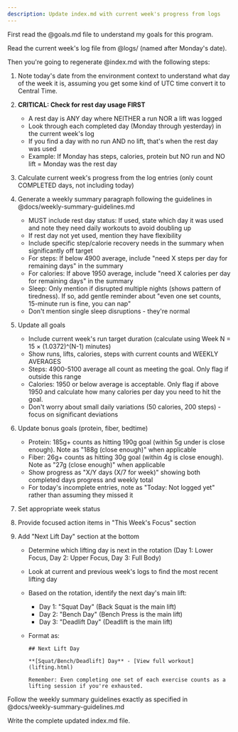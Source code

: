 ```yaml
---
description: Update index.md with current week's progress from logs
---
```


First read the @goals.md file to understand my goals for this program.

Read the current week's log file from @logs/ (named after Monday's date).

Then you're going to regenerate @index.md with the following steps:

1. Note today's date from the environment context to understand what day of the week it is, assuming you get some kind of UTC time convert it to Central Time.
2. **CRITICAL: Check for rest day usage FIRST**
   - A rest day is ANY day where NEITHER a run NOR a lift was logged
   - Look through each completed day (Monday through yesterday) in the current week's log
   - If you find a day with no run AND no lift, that's when the rest day was used
   - Example: If Monday has steps, calories, protein but NO run and NO lift = Monday was the rest day
3. Calculate current week's progress from the log entries (only count COMPLETED days, not including today)
4. Generate a weekly summary paragraph following the guidelines in @docs/weekly-summary-guidelines.md
   - MUST include rest day status: If used, state which day it was used and note they need daily workouts to avoid doubling up
   - If rest day not yet used, mention they have flexibility
   - Include specific step/calorie recovery needs in the summary when significantly off target
   - For steps: If below 4900 average, include "need X steps per day for remaining days" in the summary
   - For calories: If above 1950 average, include "need X calories per day for remaining days" in the summary
   - Sleep: Only mention if disrupted multiple nights (shows pattern of tiredness). If so, add gentle reminder about "even one set counts, 15-minute run is fine, you can nap"
   - Don't mention single sleep disruptions - they're normal
5. Update all goals
   - Include current week's run target duration (calculate using Week N = 15 × (1.0372)^(N-1) minutes)
   - Show runs, lifts, calories, steps with current counts and WEEKLY AVERAGES
   - Steps: 4900-5100 average all count as meeting the goal. Only flag if outside this range
   - Calories: 1950 or below average is acceptable. Only flag if above 1950 and calculate how many calories per day you need to hit the goal.
   - Don't worry about small daily variations (50 calories, 200 steps) - focus on significant deviations
6. Update bonus goals (protein, fiber, bedtime)
   - Protein: 185g+ counts as hitting 190g goal (within 5g under is close enough). Note as "188g (close enough)" when applicable
   - Fiber: 26g+ counts as hitting 30g goal (within 4g is close enough). Note as "27g (close enough)" when applicable
   - Show progress as "X/Y days (X/7 for week)" showing both completed days progress and weekly total
   - For today's incomplete entries, note as "Today: Not logged yet" rather than assuming they missed it
7. Set appropriate week status
8. Provide focused action items in "This Week's Focus" section
9. Add "Next Lift Day" section at the bottom

   - Determine which lifting day is next in the rotation (Day 1: Lower Focus, Day 2: Upper Focus, Day 3: Full Body)
   - Look at current and previous week's logs to find the most recent lifting day
   - Based on the rotation, identify the next day's main lift:
     - Day 1: "Squat Day" (Back Squat is the main lift)
     - Day 2: "Bench Day" (Bench Press is the main lift)  
     - Day 3: "Deadlift Day" (Deadlift is the main lift)
   - Format as:

     ```
     ## Next Lift Day

     **[Squat/Bench/Deadlift] Day** - [View full workout](lifting.html)

     Remember: Even completing one set of each exercise counts as a lifting session if you're exhausted.
     ```

Follow the weekly summary guidelines exactly as specified in @docs/weekly-summary-guidelines.md

Write the complete updated index.md file.
